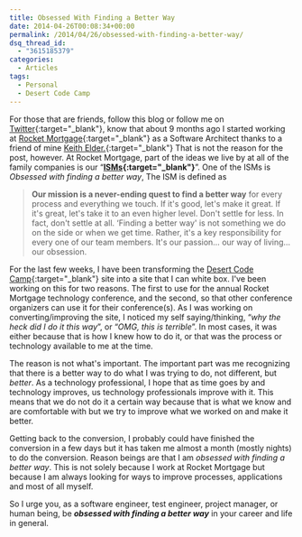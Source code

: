 ```yaml
---
title: Obsessed With Finding a Better Way
date: 2014-04-26T00:08:34+00:00
permalink: /2014/04/26/obsessed-with-finding-a-better-way/
dsq_thread_id:
  - "3615185379"
categories:
  - Articles
tags:
  - Personal
  - Desert Code Camp
---
```

For those that are friends, follow this blog or follow me on [Twitter](https://www.twitter.com/jguadagno){:target="_blank"}, know that about 9 months ago I started working at [Rocket Mortgage](https://www.rocketmortgage.com){:target="_blank"} as a Software Architect thanks to a friend of mine [Keith Elder.](https://keithelder.net/){:target="_blank"}  That is not the reason for the post, however.  At Rocket Mortgage, part of the ideas we live by at all of the family companies is our “**[ISMs](https://www.rocketmortgage.com/press-room/fast-facts/our-isms/){:target="_blank"}**”. One of the ISMs is *Obsessed with finding a better way*, The ISM is defined as

> **Our mission is a never-ending quest to find a better way** for every process and everything we touch. If it's good, let's make it great. If it's great, let's take it to an even higher level. Don't settle for less. In fact, don't settle at all. ‘Finding a better way' is not something we do on the side or when we get time. Rather, it's a key responsibility for every one of our team members. It's our passion… our way of living…our obsession.

For the last few weeks, I have been transforming the [Desert Code Camp](https://www.desertcodecamp.com){:target="_blank"} site into a site that I can white box. I've been working on this for two reasons. The first to use for the annual Rocket Mortgage technology conference, and the second, so that other conference organizers can use it for their conference(s).  As I was working on converting/improving the site, I noticed my self saying/thinking, “*why the heck did I do it this way*”, or “*OMG, this is terrible*”.  In most cases, it was either because that is how I knew how to do it, or that was the process or technology available to me at the time.

The reason is not what's important.  The important part was me recognizing that there is a better way to do what I was trying to do, not different, but *better*.  As a technology professional, I hope that as time goes by and technology improves, us technology professionals improve with it.  This means that we do not do it a certain way because that is what we know and are comfortable with but we try to improve what we worked on and make it better.

Getting back to the conversion, I probably could have finished the conversion in a few days but it has taken me almost a month (mostly nights) to do the conversion.  Reason beings are that I am *obsessed with finding a better way*. This is not solely because I work at Rocket Mortgage but because I am always looking for ways to improve processes, applications and most of all myself.

So I urge you, as a software engineer, test engineer, project manager, or human being, be ***obsessed with finding a better way*** in your career and life in general.
